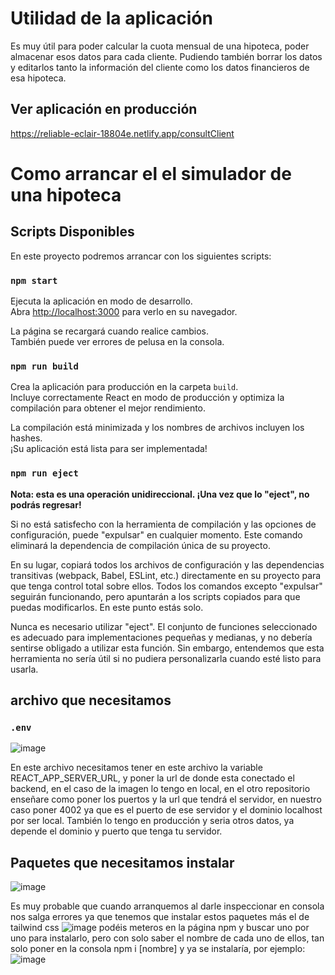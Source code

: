 # Utilidad de la aplicación

Es muy útil para poder calcular la cuota mensual de una hipoteca, poder almacenar esos datos para cada cliente. Pudiendo también borrar los datos y editarlos tanto la información del cliente
como los datos financieros de esa hipoteca.

## Ver aplicación en producción

https://reliable-eclair-18804e.netlify.app/consultClient

# Como arrancar el el simulador de una hipoteca

## Scripts Disponibles

En este proyecto podremos arrancar con los siguientes scripts:

### `npm start`

Ejecuta la aplicación en modo de desarrollo.\
Abra [http://localhost:3000](http://localhost:3000) para verlo en su navegador.

La página se recargará cuando realice cambios.\
También puede ver errores de pelusa en la consola.

### `npm run build`

Crea la aplicación para producción en la carpeta `build`.\
Incluye correctamente React en modo de producción y optimiza la compilación para obtener el mejor rendimiento.

La compilación está minimizada y los nombres de archivos incluyen los hashes.\
¡Su aplicación está lista para ser implementada!

### `npm run eject`

**Nota: esta es una operación unidireccional. ¡Una vez que lo "eject", no podrás regresar!**

Si no está satisfecho con la herramienta de compilación y las opciones de configuración, puede "expulsar" en cualquier momento. Este comando eliminará la dependencia de compilación única de su proyecto.

En su lugar, copiará todos los archivos de configuración y las dependencias transitivas (webpack, Babel, ESLint, etc.) directamente en su proyecto para que tenga control total sobre ellos. Todos los comandos excepto "expulsar" seguirán funcionando, pero apuntarán a los scripts copiados para que puedas modificarlos. En este punto estás solo.

Nunca es necesario utilizar "eject". El conjunto de funciones seleccionado es adecuado para implementaciones pequeñas y medianas, y no debería sentirse obligado a utilizar esta función. Sin embargo, entendemos que esta herramienta no sería útil si no pudiera personalizarla cuando esté listo para usarla.


## archivo que necesitamos

### `.env`

![image](https://github.com/Coldaniel2001/prueba-tecnica-hipotecas/assets/105484687/cbed46f7-15bf-448c-b231-c3acbb6a00b0)

En este archivo necesitamos tener en este archivo la variable REACT_APP_SERVER_URL, y poner la url de donde esta conectado el backend, en el caso de la imagen lo tengo en local, en el otro repositorio enseñare como poner los puertos y la url que tendrá el servidor, en nuestro caso  poner 4002 ya que es el puerto de ese servidor y el dominio localhost por ser local.
También lo tengo en producción y seria otros datos, ya depende el dominio y puerto que tenga tu servidor.

## Paquetes que necesitamos instalar

![image](https://github.com/Coldaniel2001/prueba-tecnica-hipotecas/assets/105484687/749208f5-0814-4013-b823-a1f9c682cf1c)

Es muy probable que cuando arranquemos al darle inspeccionar en consola nos salga errores ya que tenemos que instalar estos paquetes más el de tailwind css
![image](https://github.com/Coldaniel2001/prueba-tecnica-hipotecas/assets/105484687/840684d0-72d9-4122-afcd-85a475245d1c)
podéis meteros en la página npm y buscar uno por uno para instalarlo, pero con solo saber el nombre de cada uno de ellos, tan solo poner en la consola npm i [nombre] y ya se instalaría, por ejemplo:
![image](https://github.com/Coldaniel2001/prueba-tecnica-hipotecas/assets/105484687/2f99d148-2c5e-4d16-b55d-f14c801d230f)










